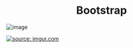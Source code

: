<h1 align="center">Bootstrap</h1>

<!-- <p>Bootstrap é um framework web e open source para desenvolvimento de componentes de interface e front-end para sites e aplicações web usando HTML, CSS e JavaScript, baseado em modelos de design para a tipografia, melhorando a experiência do usuário em um site amigável e responsivo.</p>
<p>Como atividade do Instituto PROA, personalizei interfaces responsivas utilizando a ferramenta, além de ter como objetivo pessoal modificar cada uma delas para trazer um conteúdo interessante por site.</p>

<h2>Yokais</h2> -->

![image](https://user-images.githubusercontent.com/59957939/164299322-385a2a96-af85-444a-987d-a2b48922d93e.png)

<!-- <p>A primeira interface foi desenvolvida com ajuda do tutorial disponibilizado por Drew Ryan no YouTube. Nela organizei algumas informações trazidas sobre os yokais, todas retiradas do site Japão em Foco no artigo "Yokai – As Misteriosas Criaturas do Folclore Japonês", por Silvia Kawanami. Há uma breve explicação com links redirecionáveis no último campo do site, o "Agradecimento e fontes".</p>
<p>Procurei modificar partes do CSS, mas principalmente mudar as imagens utilizadas e o tema do site. Como o conteúdo principal era yokais, ilustrei alguns deles com imagens encontradas pela internet e explicações já mencionadas no parágrafo anterior. Mudei também a logo do site, além dos botões e a tradução por padrão.</p>
<p></p>


<h2>Lofi Beats</h2> -->

<a href="https://imgur.com/bNhLdei"><img src="https://i.imgur.com/bNhLdei.png" title="source: imgur.com" /></a>
<!-- 
<p>A segunda interface traz informações sobre o Lofi, gênero que ganhou força durante a pandemia. Nela podemos encontrar botões que te encaminham para a minha playlist pessoal sobre o tema, além de mais informações acerca do mesmo.</p>
<p>Ela segue o mesmo modelo de desenvolvimento da anterior, com tutoriais modificados e a execução padrão para testar os recursos fornecidos pelo Bootstrap.</p> -->
